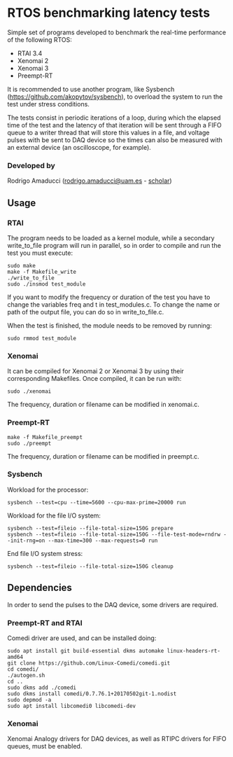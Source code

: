 # RTOS benchmarking latency tests

Simple set of programs developed to benchmark the real-time performance of the following RTOS:
- RTAI 3.4
- Xenomai 2
- Xenomai 3
- Preempt-RT

It is recommended to use another program, like Sysbench (https://github.com/akopytov/sysbench), to overload the system to run the test under stress conditions.


The tests consist in periodic iterations of a loop, during which the elapsed time of the test and the latency of that iteration will be sent through a FIFO queue to a writer thread that will store this values in a file, and voltage pulses with be sent to DAQ device so the times can also be measured with an external device (an oscilloscope, for example).


### Developed by
Rodrigo Amaducci (rodrigo.amaducci@uam.es - [scholar](https://scholar.google.es/citations?user=Lq4ogOQAAAAJ))


## Usage

### RTAI
The program needs to be loaded as a kernel module, while a secondary write_to_file program will run in parallel, so in order to compile and run the test you must execute:

```  
sudo make
make -f Makefile_write
./write_to_file
sudo ./insmod test_module
``` 

If you want to modify the frequency or duration of the test you have to change the variables freq and t in test_modules.c. To change the name or path of the output file, you can do so in write_to_file.c.

When the test is finished, the module needs to be removed by running:
``` 
sudo rmmod test_module
```


### Xenomai
It can be compiled for Xenomai 2 or Xenomai 3 by using their corresponding Makefiles. Once compiled, it can be run with:
``` 
sudo ./xenomai
```

The frequency, duration or filename can be modified in xenomai.c.


### Preempt-RT
``` 
make -f Makefile_preempt
sudo ./preempt
```

The frequency, duration or filename can be modified in preempt.c.



### Sysbench

Workload for the processor:
```
sysbench --test=cpu --time=5600 --cpu-max-prime=20000 run 
```

Workload for the file I/O system:
``` 
sysbench --test=fileio --file-total-size=150G prepare
sysbench --test=fileio --file-total-size=150G --file-test-mode=rndrw --init-rng=on --max-time=300 --max-requests=0 run
```

End file I/O system stress:
```
sysbench --test=fileio --file-total-size=150G cleanup
```


## Dependencies
In order to send the pulses to the DAQ device, some drivers are required.

### Preempt-RT and RTAI
Comedi driver are used, and can be installed doing:
```
sudo apt install git build-essential dkms automake linux-headers-rt-amd64
git clone https://github.com/Linux-Comedi/comedi.git
cd comedi/
./autogen.sh
cd ..
sudo dkms add ./comedi
sudo dkms install comedi/0.7.76.1+20170502git-1.nodist
sudo depmod -a
sudo apt install libcomedi0 libcomedi-dev
```

### Xenomai
Xenomai Analogy drivers for DAQ devices, as well as RTIPC drivers for FIFO queues, must be enabled.
